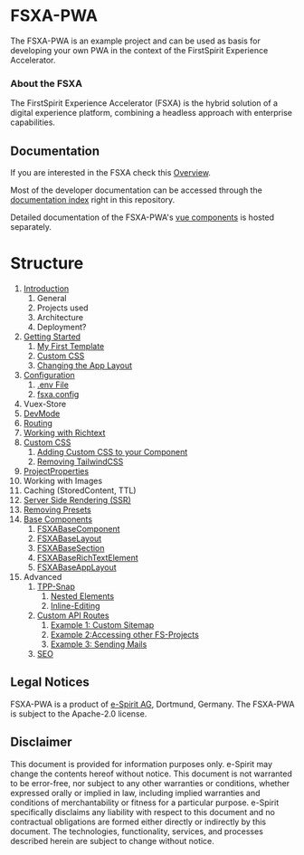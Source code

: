 # FSXA-PWA

The FSXA-PWA is an example project and can be used as basis for developing your own PWA
in the context of the FirstSpirit Experience Accelerator.

### About the FSXA

The FirstSpirit Experience Accelerator (FSXA) is the hybrid solution of a digital
experience platform, combining a headless approach with enterprise capabilities.

## Documentation

If you are interested in the FSXA check this [Overview](https://docs.e-spirit.com/module/fsxa/overview/benefits-hybrid/index.html).

Most of the developer documentation can be accessed through the [documentation index](docs/index.md) right in this repository.

Detailed documentation of the FSXA-PWA's [vue components](https://enterprise-fsxa-ui.e-spirit.cloud/) is hosted separately.

# Structure

1. [Introduction](./docs/Introduction.md)
   1. General
   2. Projects used
   3. Architecture
   4. Deployment?
2. [Getting Started](./docs/getting-started/index.md#getting-started)
   1. [My First Template](./docs/getting-started/index.md#my-first-template)
   2. [Custom CSS](./docs/getting-started/index.md#custom-css)
   3. [Changing the App Layout](./docs/getting-started/index.md#changing-the-app-layout)
3. [Configuration](./docs/Configuration.md)
   1. [.env File](./docs/configuration.md#env-file)
   2. [fsxa.config](./docs/Configuration.md#fsxaconfig)
4. Vuex-Store
5. [DevMode](./docs/DevMode.md)
6. [Routing](./docs/Routing.md)
7. [Working with Richtext](./docs/Richtext.md)
8. [Custom CSS](./docs/css/index.md)
   1. [Adding Custom CSS to your Component](./docs/css/Component.md)
   2. [Removing TailwindCSS](./docs/css/RemovingTailwind.md)
9. [ProjectProperties](./docs/ProjectProperties.md)
10. Working with Images
11. Caching (StoredContent, TTL)
12. [Server Side Rendering (SSR)](./docs/SSR.md)
13. [Removing Presets](./docs/RemovingPresets.md)
14. [Base Components](./docs/components/index.md)
    1. [FSXABaseComponent](./docs/components/FSXABaseComponent.md)
    2. [FSXABaseLayout](./docs/components/FSXABaseLayout.md)
    3. [FSXABaseSection](./docs/components/FSXABaseSection.md)
    4. [FSXABaseRichTextElement](./docs/components/FSXABaseRichTextElement.md)
    5. [FSXABaseAppLayout](./docs/components/FSXABaseAppLayout.md)
15. Advanced
    1. [TPP-Snap](./docs/advanced/TPP-Snap.md)
       1. [Nested Elements](./docs/advanced/TPP-Snap.md#nested-elements)
       2. [Inline-Editing](./docs/advanced/TPP-Snap.md#inline-editing)
    2. [Custom API Routes](./docs/advanced/custom-api-routes/index.md)
       1. [Example 1: Custom Sitemap](./docs/advanced/custom-api-routes/CustomSitemap.md)
       2. [Example 2:Accessing other FS-Projects](./docs/advanced/custom-api-routes/AccessingOtherProjects.md)
       3. [Example 3: Sending Mails](./docs/advanced/custom-api-routes/SendingMails.md)
    3. [SEO](./docs/advanced/SEO.md)

## Legal Notices

FSXA-PWA is a product of [e-Spirit AG](http://www.e-spirit.com), Dortmund, Germany.
The FSXA-PWA is subject to the Apache-2.0 license.

## Disclaimer

This document is provided for information purposes only.
e-Spirit may change the contents hereof without notice.
This document is not warranted to be error-free, nor subject to any
other warranties or conditions, whether expressed orally or
implied in law, including implied warranties and conditions of
merchantability or fitness for a particular purpose. e-Spirit
specifically disclaims any liability with respect to this document
and no contractual obligations are formed either directly or
indirectly by this document. The technologies, functionality, services,
and processes described herein are subject to change without notice.
